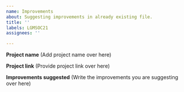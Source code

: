 ```yaml
---
name: Improvements
about: Suggesting improvements in already existing file.
title: ''
labels: LGMSOC21
assignees: ''

---
```


**Project name**
(Add project name over here)

**Project link**
(Provide project link over here)

**Improvements suggested**
(Write the improvements you are suggesting over here)
